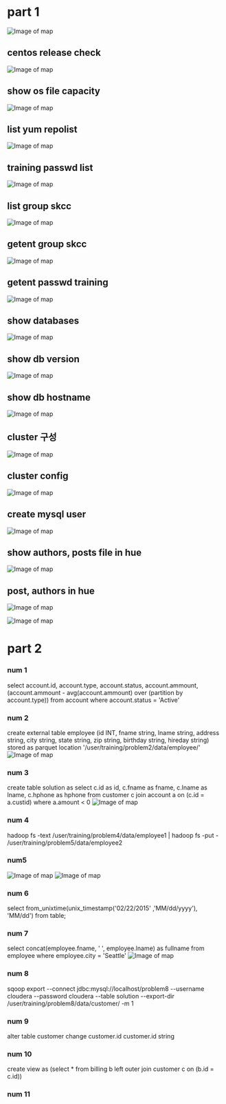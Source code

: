# part 1 

![Image of map](/commands.PNG)

## centos release check
![Image of map](/centos%20release.PNG)

## show os file capacity
![Image of map](/show%20file%20capa.PNG)

## list yum repolist
![Image of map](/list%20yum%20repo%20list.PNG)

## training passwd list
![Image of map](/training%20passwd%20list.PNG)

## list group skcc
![Image of map](/list%20group%20skcc.PNG)

## getent group skcc
![Image of map](/getent%20group%20skcc.PNG)

## getent passwd training
![Image of map](/getent%20passwd%20training.PNG)

## show databases
![Image of map](/show%20databases.PNG)

## show db version
![Image of map](/show%20db%20version.PNG)

## show db hostname
![Image of map](/show%20db%20hostname.PNG)

## cluster 구성
![Image of map](/cluster%20구성.PNG)

## cluster config
![Image of map](/cluster%20db%20config.PNG)

## create mysql user
![Image of map](/create%20mysql%20user.PNG)

## show authors, posts file in hue
![Image of map](/authors%20in%20hue.PNG)

## post, authors in hue
![Image of map](/posts%20in%20hue.PNG)

![Image of map](/hive%20authors%20posts.PNG)







# part 2
### num 1
select account.id, account.type, account.status, account.ammount, (account.ammount - avg(account.ammount) over (partition by account.type)) from account where account.status = 'Active'

### num 2
create external table employee (id INT, fname string, lname string, address string, city string, state string, zip string, birthday string, hireday string) stored as parquet location '/user/training/problem2/data/employee/'
![Image of map](/p2.PNG)
### num 3
create table solution as select c.id as id, c.fname as fname, c.lname as lname, c.hphone as hphone from customer c join account a on (c.id = a.custid) where a.amount < 0
![Image of map](/p3-2.PNG)

### num 4
hadoop fs -text /user/training/problem4/data/employee1 | hadoop fs -put - /user/training/problem5/data/employee2

### num5
![Image of map](/p5-1.PNG)
![Image of map](/p5-2.PNG)

### num 6
select from_unixtime(unix_timestamp('02/22/2015' ,'MM/dd/yyyy'), 'MM/dd') from table;

### num 7
select concat(employee.fname, ' ', employee.lname) as fullname from employee where employee.city = 'Seattle'
![Image of map](/p7.PNG)

### num 8
sqoop export  --connect jdbc:mysql://localhost/problem8 --username cloudera --password cloudera --table solution --export-dir /user/training/problem8/data/customer/ -m 1

### num 9
alter table customer change customer.id customer.id string

### num 10
create view as (select * from billing b left outer join customer c on (b.id = c.id))

### num 11

